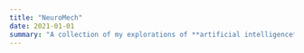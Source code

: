 ```yaml
---
title: "NeuroMech"
date: 2021-01-01
summary: "A collection of my explorations of **artificial intelligence** and thoughts on it"
---
```

